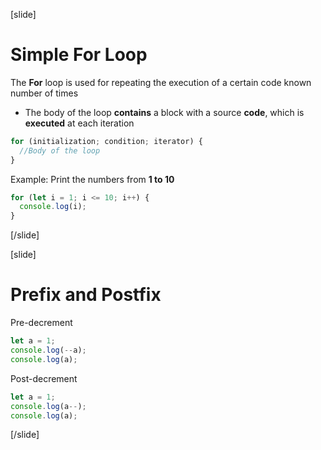 [slide]
# Simple For Loop
The **For** loop is used for repeating the execution of a certain code known number of times

* The body of the loop **contains** a block with a source **code**, which is **executed** at each iteration

```js
for (initialization; condition; iterator) {
  //Body of the loop
}
``` 
Example: Print the numbers from **1 to 10**
```js
for (let i = 1; i <= 10; i++) {
  console.log(i);
}
```
[/slide]

[slide]
# Prefix and Postfix
Pre-decrement
```js
let a = 1; 
console.log(--a);
console.log(a);
```
Post-decrement
```js
let a = 1; 
console.log(a--);
console.log(a);
```
[/slide]